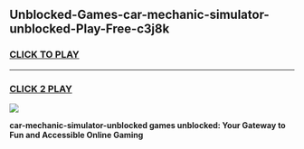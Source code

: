 
## Unblocked-Games-car-mechanic-simulator-unblocked-Play-Free-c3j8k
<h3>
<a href="https://premium76.site?title=car-mechanic-simulator-unblocked&ref=18A">CLICK TO PLAY</a></h3>
<hr>

<h3>
<a href="https://premium76.site?title=car-mechanic-simulator-unblocked&ref=18A">CLICK 2 PLAY</a>
  
</h3>

<a href="https://premium76.site?title=car-mechanic-simulator-unblocked&ref=18A"><img src="https://clearcache.store/games.png"></a>


**car-mechanic-simulator-unblocked games unblocked: Your Gateway to Fun and Accessible Online Gaming**
